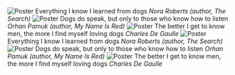 <div class="container">
  <go-card-row heading="Dog quotes" more-link-href="#" more-link-text="More quotes">
    <go-card href="#" card-title="Dog quote" card-subtitle="Subtitle">
      <img src="//source.unsplash.com/random/800x600?dog" alt="Poster" slot="media" />
      Everything I know I learned from dogs
      <em slot="footer">Nora Roberts (author, The Search)</em>
    </go-card>
    <go-card href="#" card-title="Dog quote" card-subtitle="Subtitle">
      <img src="//source.unsplash.com/random/800x600?dog" alt="Poster" slot="media" />
      Dogs do speak, but only to those who know how to listen
      <em slot="footer">Orhan Pamuk (author, My Name Is Red)</em>
    </go-card>
    <go-card href="#" card-title="Dog quote" card-subtitle="Subtitle">
      <img src="//source.unsplash.com/random/800x600?dog" alt="Poster" slot="media" />
      The better I get to know men, the more I find myself loving dogs
      <em slot="footer">Charles De Gaulle</em>
    </go-card>
    <go-card href="#" card-title="Dog quote" card-subtitle="Subtitle">
      <img src="//source.unsplash.com/random/800x600?dog" alt="Poster" slot="media" />
      Everything I know I learned from dogs
      <em slot="footer">Nora Roberts (author, The Search)</em>
    </go-card>
    <go-card href="#" card-title="Dog quote" card-subtitle="Subtitle">
      <img src="//source.unsplash.com/random/800x600?dog" alt="Poster" slot="media" />
      Dogs do speak, but only to those who know how to listen
      <em slot="footer">Orhan Pamuk (author, My Name Is Red)</em>
    </go-card>
    <go-card href="#" card-title="Dog quote" card-subtitle="Subtitle">
      <img src="//source.unsplash.com/random/800x600?dog" alt="Poster" slot="media" />
      The better I get to know men, the more I find myself loving dogs
      <em slot="footer">Charles De Gaulle</em>
    </go-card>
  </go-card-row>
</div>
